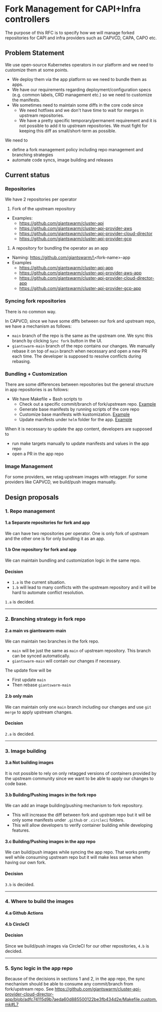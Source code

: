 # Fork Management for CAPI+Infra controllers

The purpose of this RFC is to specify how we will manage forked repositories for CAPI and infra providers such as CAPVCD, CAPA, CAPO etc.

## Problem Statement

We use open-source Kubernetes operators in our platform and we need to customize them at some points.

- We deploy them via the app platform so we need to bundle them as apps.
- We have our requirements regarding deployment/configuration specs (e.g. common labels, CRD management etc.) so we need to customize the manifests.
- We sometimes need to maintain some diffs in the core code since
  - We need hotfixes and we don't have time to wait for merges in upstream repositories.
  - We have a pretty specific temporary/permanent requirement and it is not possible to add it to upstream repositories. We must fight for keeping this diff as small/short-term as possible. 

We need to 
- define a fork management policy including repo management and branching strategies
- automate code syncs, image building and releases 

## Current status

### Repositories

We have 2 repositories per operator
1. Fork of the upstream repository 
- Examples:
  - https://github.com/giantswarm/cluster-api
  - https://github.com/giantswarm/cluster-api-provider-aws
  - https://github.com/giantswarm/cluster-api-provider-cloud-director
  - https://github.com/giantswarm/cluster-api-provider-gcp

1. A repository for bundling the operator as an app 
- Naming: https://github.com/giantswarm/\<fork-name\>-app
- Examples
  - https://github.com/giantswarm/cluster-api-app
  - https://github.com/giantswarm/cluster-api-provider-aws-app
  - https://github.com/giantswarm/cluster-api-provider-cloud-director-app
  - https://github.com/giantswarm/cluster-api-provider-gcp-app

### Syncing fork repositories

There is no common way.

In CAPVCD, since we have some diffs between our fork and upstream repo, we have a mechanism as follows:
- `main` branch of the repo is the same as the upstream one. We sync this branch by clicking `Sync fork` button in the UI.
- `giantswarm-main` branch of the repo contains our changes. We manually rebase it on top of `main` branch when necessary and open a new PR each time. The developer is supposed to resolve conflicts during rebasing.
 
### Bundling + Customization

There are some differences between repositories but the general structure in app repositories is as follows:

- We have Makefile + Bash scripts to
  - Check out a specific commit/branch of fork/upstream repo. [Example](https://github.com/giantswarm/cluster-api-provider-cloud-director-app/blob/adfc74115d9b7aeda60d885500122be3fb434d2e/Makefile.custom.mk#L14)
  - Generate base manifests by running scripts of the core repo
  - Customize base manifests with kustomization. [Example](https://github.com/giantswarm/cluster-api-provider-cloud-director-app/blob/adfc74115d9b7aeda60d885500122be3fb434d2e/Makefile.custom.mk#L19)
  - Update manifests under `helm` folder for the app. [Example](https://github.com/giantswarm/cluster-api-provider-cloud-director-app/blob/adfc74115d9b7aeda60d885500122be3fb434d2e/Makefile.custom.mk#L28)

When it is necessary to update the app content, developers are supposed to
- run make targets manually to update manifests and values in the app repo
- open a PR in the app repo

### Image Management

For some providers, we retag upstream images with retagger.
For some providers like CAPVCD, we build/push images manually.

## Design proposals

### 1. Repo management

#### 1.a Separate repositories for fork and app

We can have two repositories per operator. One is only fork of upstream and the other one is for only bundling it as an app.

#### 1.b One repository for fork and app

We can maintain bundling and customization logic in the same repo.

#### Decision

- `1.a` is the current situation.
- `1.b` will lead to many conflicts with the upstream repository and it will be hard to automate conflict resolution.

`1.a` is decided.

---

### 2. Branching strategy in fork repo

#### 2.a main vs giantswarm-main

We can maintain two branches in the fork repo. 
- `main` will be just the same as `main` of upstream repository. This branch can be synced automatically.
- `giantswarm-main` will contain our changes if necessary. 

The update flow will be
- First update `main`
- Then rebase `giantswarm-main`

#### 2.b only main

We can maintain only one `main` branch including our changes and use `git merge` to apply upstream changes.

#### Decision

`2.a` is decided.

---

### 3. Image building

#### 3.a Not building images 

It is not possible to rely on only retagged versions of containers provided by the upstream community since we want to be able to apply our changes to code base.

#### 3.b Building/Pushing images in the fork repo

We can add an image building/pushing mechanism to fork repository.

- This will increase the diff between fork and upstram repo but it will be only some manifests under `.github` or `.circleci` folders.
- This will allow developers to verify container building while developing features.

#### 3.c Building/Pushing images in the app repo

We can build/push images while syncing the app repo. That works pretty well while consuming upstream repo but it will make less sense when having our own fork. 

#### Decision

`3.b` is decided.

---

### 4. Where to build the images

#### 4.a Github Actions

#### 4.b CircleCI

#### Decision

Since we build/push images via CircleCI for our other repositories, `4.b` is decided.

---

### 5. Sync logic in the app repo

Because of the decisions in sections 1 and 2, in the app repo, the sync mechanism should be able to consume any commit/branch from fork/upstream repo. 
See https://github.com/giantswarm/cluster-api-provider-cloud-director-app/blob/adfc74115d9b7aeda60d885500122be3fb434d2e/Makefile.custom.mk#L7

